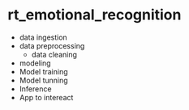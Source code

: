 # rt_emotional_recognition

- data ingestion
- data preprocessing
  - data cleaning
- modeling
- Model training
- Model tunning
- Inference
- App to intereact
